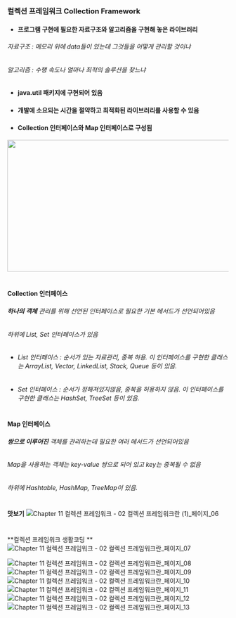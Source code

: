 ### 컬렉션 프레임워크 Collection Framework
* #### 프로그램 구현에 필요한 자료구조와 알고리즘을 구현해 놓은 라이브러리
###### 자료구조 : 메모리 위에 data들이 있는데 그것들을 어떻게 관리할 것이냐
###### 알고리즘 : 수행 속도나 얼마나 최적의 솔루션을 찾느냐 
* #### java.util 패키지에 구현되어 있음
* #### 개발에 소요되는 시간을 절약하고 최적화된 라이브러리를 사용할 수 있음
* #### Collection 인터페이스와 Map 인터페이스로 구성됨


<img src="https://user-images.githubusercontent.com/74708028/110276692-09af0400-8017-11eb-932c-4173ac2e4efb.jpg" width="650" height="300">
 
#
**Collection 인터페이스**
###### **하나의 객체** 관리를 위해 선언된 인터페이스로 필요한 기본 메서드가 선언되어있음
###### 하위에 List, Set 인터페이스가 있음
* ###### List 인터페이스 : 순서가 있는 자료관리, 중복 허용. 이 인터페이스를 구현한 클래스는 ArrayList, Vector, LinkedList, Stack, Queue 등이 있음.
* ###### Set 인터페이스 : 순서가 정해져있지않음, 중복을 허용하지 않음. 이 인터페이스를 구현한 클래스는 HashSet, TreeSet 등이 있음.

#
**Map 인터페이스**
###### **쌍으로 이루어진** 객체를 관리하는데 필요한 여러 메서드가 선언되어있음
###### Map을 사용하는 객체는 key-value 쌍으로 되어 있고 key는 중복될 수 없음
###### 하위에 Hashtable, HashMap, TreeMap이 있음.
#
**맛보기**
![Chapter 11 컬렉션 프레임워크 - 02 컬렉션 프레임워크란 (1)_페이지_06](https://user-images.githubusercontent.com/74708028/110287801-7089e880-802a-11eb-8b7f-e2651aa0f794.png)

#
**컬렉션 프레임워크 생활코딩 **
![Chapter 11 컬렉션 프레임워크 - 02 컬렉션 프레임워크란_페이지_07](https://user-images.githubusercontent.com/74708028/110283485-821bc200-8023-11eb-9334-b9c8874d776f.png)

![Chapter 11 컬렉션 프레임워크 - 02 컬렉션 프레임워크란_페이지_08](https://user-images.githubusercontent.com/74708028/110283528-9495fb80-8023-11eb-8b21-dea052df6ef5.png)
![Chapter 11 컬렉션 프레임워크 - 02 컬렉션 프레임워크란_페이지_09](https://user-images.githubusercontent.com/74708028/110283533-965fbf00-8023-11eb-9ac2-7f4db34a391d.png)
![Chapter 11 컬렉션 프레임워크 - 02 컬렉션 프레임워크란_페이지_10](https://user-images.githubusercontent.com/74708028/110283549-9b247300-8023-11eb-977f-b6ae1ea94187.png)
![Chapter 11 컬렉션 프레임워크 - 02 컬렉션 프레임워크란_페이지_11](https://user-images.githubusercontent.com/74708028/110283559-9d86cd00-8023-11eb-9dec-be3939235ad1.png)
![Chapter 11 컬렉션 프레임워크 - 02 컬렉션 프레임워크란_페이지_12](https://user-images.githubusercontent.com/74708028/110283565-a081bd80-8023-11eb-9326-1b4a056e5c4b.png)
![Chapter 11 컬렉션 프레임워크 - 02 컬렉션 프레임워크란_페이지_13](https://user-images.githubusercontent.com/74708028/110283573-a24b8100-8023-11eb-91d9-63dbffb13447.png)
